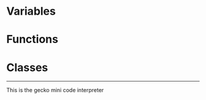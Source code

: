 # Variables


# Functions


# Classes




--------------------------------------

This is the gecko mini code interpreter